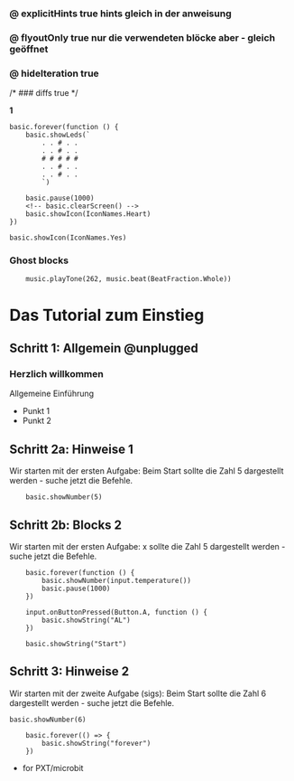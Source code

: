 ### @ explicitHints true  hints gleich in der anweisung
### @ flyoutOnly true  nur die verwendeten blöcke aber - gleich geöffnet
### @ hideIteration true
/* ### diffs true
*/



**1**
```template 
basic.forever(function () {
    basic.showLeds(`
        . . # . .
        . . # . .
        # # # # #
        . . # . .
        . . # . .
        `)

    basic.pause(1000)
    <!-- basic.clearScreen() -->
    basic.showIcon(IconNames.Heart)
})

basic.showIcon(IconNames.Yes)

```

### Ghost blocks
```blocks
    music.playTone(262, music.beat(BeatFraction.Whole))
```
<!-- 
### Custom code
namespace camera {
    basic.showString("BAchinger")
} -->



# Das Tutorial zum Einstieg

## Schritt 1: Allgemein @unplugged
### Herzlich willkommen
Allgemeine Einführung
+ Punkt 1
+ Punkt 2





## Schritt 2a: Hinweise 1
Wir starten mit der ersten Aufgabe:
Beim Start sollte die Zahl 5 dargestellt werden - suche jetzt die Befehle.
```blocks
    basic.showNumber(5)
```



## Schritt 2b: Blocks 2
Wir starten mit der ersten Aufgabe:
x sollte die Zahl 5 dargestellt werden - suche jetzt die Befehle.
```blocks
    basic.forever(function () {
        basic.showNumber(input.temperature())
        basic.pause(1000)
    })

    input.onButtonPressed(Button.A, function () {
        basic.showString("AL")
    })

    basic.showString("Start")
 ```  



## Schritt 3: Hinweise 2
Wir starten mit der zweite Aufgabe (sigs):
Beim Start sollte die Zahl 6 dargestellt werden - suche jetzt die Befehle.

    basic.showNumber(6)
```blocks
    basic.forever(() => {
        basic.showString("forever")
    })
```




* for PXT/microbit
<script src="https://makecode.com/gh-pages-embed.js"></script><script>makeCodeRender("{{ site.makecode.home_url }}", "{{ site.github.owner_name }}/{{ site.github.repository_name }}");</script>

